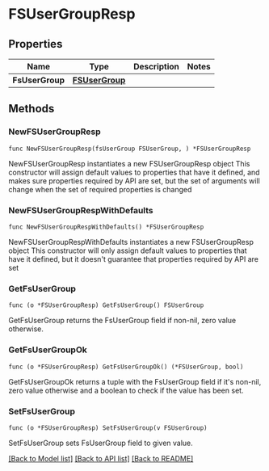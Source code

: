 # FSUserGroupResp

## Properties

Name | Type | Description | Notes
------------ | ------------- | ------------- | -------------
**FsUserGroup** | [**FSUserGroup**](FSUserGroup.md) |  | 

## Methods

### NewFSUserGroupResp

`func NewFSUserGroupResp(fsUserGroup FSUserGroup, ) *FSUserGroupResp`

NewFSUserGroupResp instantiates a new FSUserGroupResp object
This constructor will assign default values to properties that have it defined,
and makes sure properties required by API are set, but the set of arguments
will change when the set of required properties is changed

### NewFSUserGroupRespWithDefaults

`func NewFSUserGroupRespWithDefaults() *FSUserGroupResp`

NewFSUserGroupRespWithDefaults instantiates a new FSUserGroupResp object
This constructor will only assign default values to properties that have it defined,
but it doesn't guarantee that properties required by API are set

### GetFsUserGroup

`func (o *FSUserGroupResp) GetFsUserGroup() FSUserGroup`

GetFsUserGroup returns the FsUserGroup field if non-nil, zero value otherwise.

### GetFsUserGroupOk

`func (o *FSUserGroupResp) GetFsUserGroupOk() (*FSUserGroup, bool)`

GetFsUserGroupOk returns a tuple with the FsUserGroup field if it's non-nil, zero value otherwise
and a boolean to check if the value has been set.

### SetFsUserGroup

`func (o *FSUserGroupResp) SetFsUserGroup(v FSUserGroup)`

SetFsUserGroup sets FsUserGroup field to given value.



[[Back to Model list]](../README.md#documentation-for-models) [[Back to API list]](../README.md#documentation-for-api-endpoints) [[Back to README]](../README.md)


